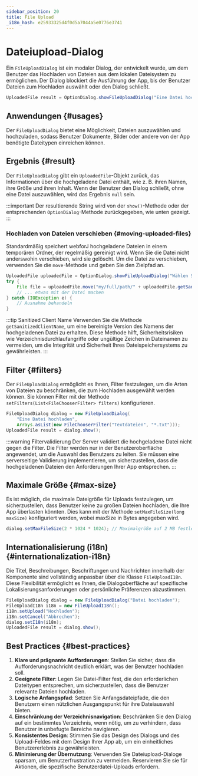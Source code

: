 ```yaml
---
sidebar_position: 20
title: File Upload
_i18n_hash: e25933325d4f0d5a7044a5e0776e3741
---
```

# Dateiupload-Dialog

<DocChip chip='shadow' />
<DocChip chip='since' label='24.02' />
<JavadocLink type="foundation" location="com/webforj/component/optiondialog/FileUploadDialog" top='true'/>

Ein `FileUploadDialog` ist ein modaler Dialog, der entwickelt wurde, um dem Benutzer das Hochladen von Dateien aus dem lokalen Dateisystem zu ermöglichen. Der Dialog blockiert die Ausführung der App, bis der Benutzer Dateien zum Hochladen auswählt oder den Dialog schließt.

```java
UploadedFile result = OptionDialog.showFileUploadDialog("Eine Datei hochladen");
```

## Anwendungen {#usages}

Der `FileUploadDialog` bietet eine Möglichkeit, Dateien auszuwählen und hochzuladen, sodass Benutzer Dokumente, Bilder oder andere von der App benötigte Dateitypen einreichen können.

## Ergebnis {#result}

Der `FileUploadDialog` gibt ein `UploadedFile`-Objekt zurück, das Informationen über die hochgeladene Datei enthält, wie z. B. ihren Namen, ihre Größe und ihren Inhalt. Wenn der Benutzer den Dialog schließt, ohne eine Datei auszuwählen, wird das Ergebnis `null` sein.

:::important
Der resultierende String wird von der `show()`-Methode oder der entsprechenden `OptionDialog`-Methode zurückgegeben, wie unten gezeigt. 
:::

<ComponentDemo 
path='/webforj/fileuploaddialogbasic?' 
javaE='https://raw.githubusercontent.com/webforj/webforj-documentation/refs/heads/main/src/main/java/com/webforj/samples/views/optiondialog/fileupload/FileUploadDialogBasicView.java'
height = '400px'
/>

### Hochladen von Dateien verschieben {#moving-uploaded-files}

Standardmäßig speichert webforJ hochgeladene Dateien in einem temporären Ordner, der regelmäßig gereinigt wird. Wenn Sie die Datei nicht anderswohin verschieben, wird sie gelöscht. Um die Datei zu verschieben, verwenden Sie die `move`-Methode und geben Sie den Zielpfad an.

```java showLineNumbers
UploadedFile uploadedFile = OptionDialog.showFileUploadDialog("Wählen Sie eine Datei zum Hochladen aus");
try {
    File file = uploadedFile.move("my/full/path/" + uploadedFile.getSanitizedClientName());
    // ... etwas mit der Datei machen
} catch (IOException e) {
    // Ausnahme behandeln
}
```
:::tip Sanitized Client Name
Verwenden Sie die Methode `getSanitizedClientName`, um eine bereinigte Version des Namens der hochgeladenen Datei zu erhalten. Diese Methode hilft, Sicherheitsrisiken wie Verzeichnisdurchlaufangriffe oder ungültige Zeichen in Dateinamen zu vermeiden, um die Integrität und Sicherheit Ihres Dateispeichersystems zu gewährleisten.
:::

## Filter {#filters}

Der `FileUploadDialog` ermöglicht es Ihnen, Filter festzulegen, um die Arten von Dateien zu beschränken, die zum Hochladen ausgewählt werden können. Sie können Filter mit der Methode `setFilters(List<FileChooserFilter> filters)` konfigurieren.

```java showLineNumbers
FileUploadDialog dialog = new FileUploadDialog(
    "Eine Datei hochladen", 
    Arrays.asList(new FileChooserFilter("Textdateien", "*.txt")));
UploadedFile result = dialog.show();
```

:::warning Filtervalidierung
Der Server validiert die hochgeladene Datei nicht gegen die Filter. Die Filter werden nur in der Benutzeroberfläche angewendet, um die Auswahl des Benutzers zu leiten. Sie müssen eine serverseitige Validierung implementieren, um sicherzustellen, dass die hochgeladenen Dateien den Anforderungen Ihrer App entsprechen.
:::

## Maximale Größe {#max-size}

Es ist möglich, die maximale Dateigröße für Uploads festzulegen, um sicherzustellen, dass Benutzer keine zu großen Dateien hochladen, die Ihre App überlasten könnten. Dies kann mit der Methode `setMaxFileSize(long maxSize)` konfiguriert werden, wobei maxSize in Bytes angegeben wird.

```java
dialog.setMaxFileSize(2 * 1024 * 1024); // Maximalgröße auf 2 MB festlegen
```

## Internationalisierung (i18n) {#internationalization-i18n}

Die Titel, Beschreibungen, Beschriftungen und Nachrichten innerhalb der Komponente sind vollständig anpassbar über die Klasse `FileUploadI18n`. Diese Flexibilität ermöglicht es Ihnen, die Dialogoberfläche auf spezifische Lokalisierungsanforderungen oder persönliche Präferenzen abzustimmen.

```java showLineNumbers
FileUploadDialog dialog = new FileUploadDialog("Datei hochladen");
FileUploadI18n i18n = new FileUploadI18n();
i18n.setUpload("Hochladen");
i18n.setCancel("Abbrechen");
dialog.setI18n(i18n);
UploadedFile result = dialog.show();
```

## Best Practices {#best-practices}

1. **Klare und prägnante Aufforderungen**: Stellen Sie sicher, dass die Aufforderungsnachricht deutlich erklärt, was der Benutzer hochladen soll.
2. **Geeignete Filter**: Legen Sie Datei-Filter fest, die den erforderlichen Dateitypen entsprechen, um sicherzustellen, dass die Benutzer relevante Dateien hochladen.
3. **Logische Anfangspfad**: Setzen Sie Anfangsdateipfade, die den Benutzern einen nützlichen Ausgangspunkt für ihre Dateiauswahl bieten.
4. **Einschränkung der Verzeichnisnavigation**: Beschränken Sie den Dialog auf ein bestimmtes Verzeichnis, wenn nötig, um zu verhindern, dass Benutzer in unbefugte Bereiche navigieren.
5. **Konsistentes Design**: Stimmen Sie das Design des Dialogs und des Upload-Feldes mit dem Design Ihrer App ab, um ein einheitliches Benutzererlebnis zu gewährleisten.
6. **Minimierung der Übernutzung**: Verwenden Sie Dateiupload-Dialoge sparsam, um Benutzerfrustration zu vermeiden. Reservieren Sie sie für Aktionen, die spezifische Benutzerdatei-Uploads erfordern.
